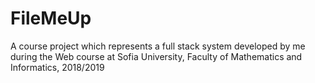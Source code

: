 # FileMeUp
A course project which represents a full stack system developed by me during the Web course at Sofia University, Faculty of Mathematics and Informatics, 2018/2019

